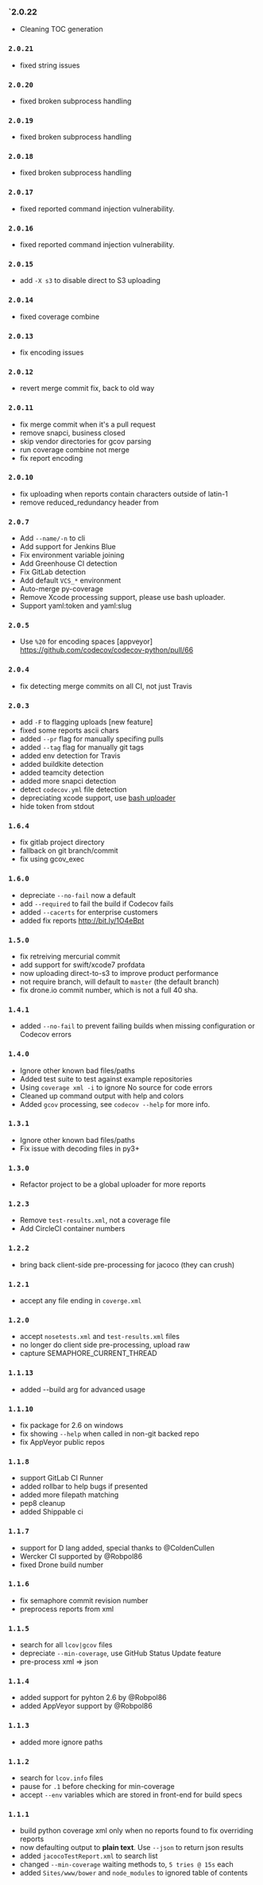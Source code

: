 ### `2.0.22

- Cleaning TOC generation

### `2.0.21`

- fixed string issues

### `2.0.20`

- fixed broken subprocess handling

### `2.0.19`

- fixed broken subprocess handling

### `2.0.18`

- fixed broken subprocess handling

### `2.0.17`

- fixed reported command injection vulnerability.

### `2.0.16`

- fixed reported command injection vulnerability.

### `2.0.15`

- add `-X s3` to disable direct to S3 uploading

### `2.0.14`

- fixed coverage combine

### `2.0.13`

- fix encoding issues

### `2.0.12`

- revert merge commit fix, back to old way

### `2.0.11`

- fix merge commit when it's a pull request
- remove snapci, business closed
- skip vendor directories for gcov parsing
- run coverage combine not merge
- fix report encoding

### `2.0.10`

- fix uploading when reports contain characters outside of latin-1
- remove reduced_redundancy header from

### `2.0.7`

- Add `--name/-n` to cli
- Add support for Jenkins Blue
- Fix environment variable joining
- Add Greenhouse CI detection
- Fix GitLab detection
- Add default `VCS_*` environment
- Auto-merge py-coverage
- Remove Xcode processing support, please use bash uploader.
- Support yaml:token and yaml:slug

### `2.0.5`

- Use `%20` for encoding spaces [appveyor] https://github.com/codecov/codecov-python/pull/66

### `2.0.4`

- fix detecting merge commits on all CI, not just Travis

### `2.0.3`

- add `-F` to flagging uploads [new feature]
- fixed some reports ascii chars
- added `--pr` flag for manually specifing pulls
- added `--tag` flag for manually git tags
- added env detection for Travis
- added buildkite detection
- added teamcity detection
- added more snapci detection
- detect `codecov.yml` file detection
- depreciating xcode support, use [bash uploader](https://github.com/codecov/codecov-bash)
- hide token from stdout

### `1.6.4`

- fix gitlab project directory
- fallback on git branch/commit
- fix using gcov_exec

### `1.6.0`

- depreciate `--no-fail` now a default
- add `--required` to fail the build if Codecov fails
- added `--cacerts` for enterprise customers
- added fix reports http://bit.ly/1O4eBpt

### `1.5.0`

- fix retreiving mercurial commit
- add support for swift/xcode7 profdata
- now uploading direct-to-s3 to improve product performance
- not require branch, will default to `master` (the default branch)
- fix drone.io commit number, which is not a full 40 sha.

### `1.4.1`

- added `--no-fail` to prevent failing builds when missing configuration or Codecov errors

### `1.4.0`

- Ignore other known bad files/paths
- Added test suite to test against example repositories
- Using `coverage xml -i` to ignore No source for code errors
- Cleaned up command output with help and colors
- Added `gcov` processing, see `codecov --help` for more info.

### `1.3.1`

- Ignore other known bad files/paths
- Fix issue with decoding files in py3+

### `1.3.0`

- Refactor project to be a global uploader for more reports

### `1.2.3`

- Remove `test-results.xml`, not a coverage file
- Add CircleCI container numbers

### `1.2.2`

- bring back client-side pre-processing for jacoco (they can crush)

### `1.2.1`

- accept any file ending in `coverge.xml`

### `1.2.0`

- accept `nosetests.xml` and `test-results.xml` files
- no longer do client side pre-processing, upload raw
- capture SEMAPHORE_CURRENT_THREAD

### `1.1.13`

- added --build arg for advanced usage

### `1.1.10`

- fix package for 2.6 on windows
- fix showing `--help` when called in non-git backed repo
- fix AppVeyor public repos

### `1.1.8`

- support GitLab CI Runner
- added rollbar to help bugs if presented
- added more filepath matching
- pep8 cleanup
- added Shippable ci

### `1.1.7`

- support for D lang added, special thanks to @ColdenCullen
- Wercker CI supported by @Robpol86
- fixed Drone build number

### `1.1.6`

- fix semaphore commit revision number
- preprocess reports from xml

### `1.1.5`

- search for all `lcov|gcov` files
- depreciate `--min-coverage`, use GitHub Status Update feature
- pre-process xml => json

### `1.1.4`

- added support for pyhton 2.6 by @Robpol86
- added AppVeyor support by @Robpol86

### `1.1.3`

- added more ignore paths

### `1.1.2`

- search for `lcov.info` files
- pause for `.1` before checking for min-coverage
- accept `--env` variables which are stored in front-end for build specs

### `1.1.1`

- build python coverage xml only when no reports found to fix overriding reports
- now defaulting output to **plain text**. Use `--json` to return json results
- added `jacocoTestReport.xml` to search list
- changed `--min-coverage` waiting methods to, `5 tries @ 15s` each
- added `Sites/www/bower` and `node_modules` to ignored table of contents
